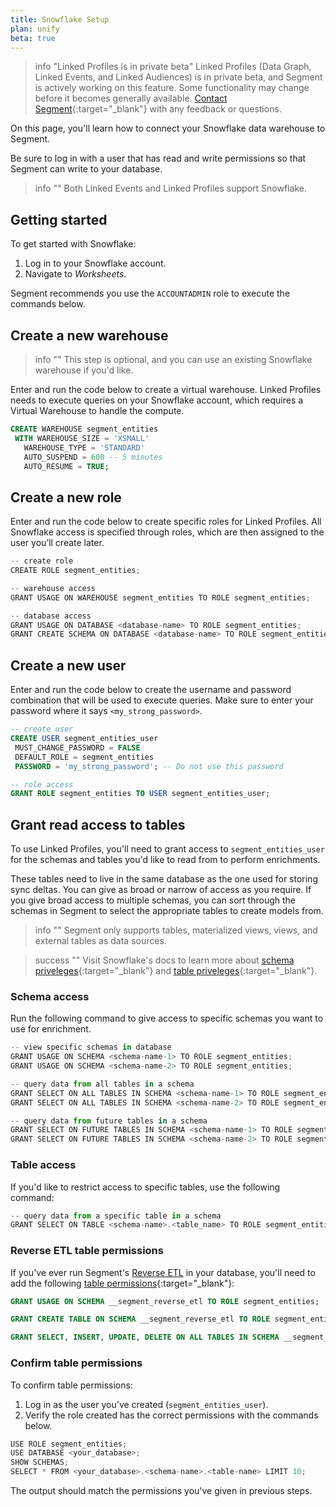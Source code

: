 ```yaml
---
title: Snowflake Setup
plan: unify
beta: true
---
```


> info "Linked Profiles is in private beta"
> Linked Profiles (Data Graph, Linked Events, and Linked Audiences) is in private beta, and Segment is actively working on this feature. Some functionality may change before it becomes generally available. [Contact Segment](https://segment.com/help/contact/){:target="_blank"} with any feedback or questions.


On this page, you'll learn how to connect your Snowflake data warehouse to Segment.

Be sure to log in with a user that has read and write permissions so that Segment can write to your database. 

> info ""
> Both Linked Events and Linked Profiles support Snowflake. 


## Getting started 

To get started with Snowflake:

1. Log in to your Snowflake account.
2. Navigate to *Worksheets*.

Segment recommends you use the `ACCOUNTADMIN` role to execute the commands below.

## Create a new warehouse

> info ""
> This step is optional, and you can use an existing Snowflake warehouse if you'd like. 

Enter and run the code below to create a virtual warehouse. Linked Profiles needs to execute queries on your Snowflake account, which requires a Virtual Warehouse to handle the compute. 

   ```sql
   CREATE WAREHOUSE segment_entities
    WITH WAREHOUSE_SIZE = 'XSMALL'
      WAREHOUSE_TYPE = 'STANDARD'
      AUTO_SUSPEND = 600 -- 5 minutes
      AUTO_RESUME = TRUE;
   ```
   
## Create a new role 

Enter and run the code below to create specific roles for Linked Profiles. All Snowflake access is specified through roles, which are then assigned to the user you’ll create later.

   ```ts
   -- create role
   CREATE ROLE segment_entities;

   -- warehouse access
   GRANT USAGE ON WAREHOUSE segment_entities TO ROLE segment_entities;

   -- database access
   GRANT USAGE ON DATABASE <database-name> TO ROLE segment_entities;
   GRANT CREATE SCHEMA ON DATABASE <database-name> TO ROLE segment_entities;
   ```

## Create a new user 

Enter and run the code below to create the username and password combination that will be used to execute queries. Make sure to enter your password where it says `<my_strong_password>`.

   ```sql
   -- create user
   CREATE USER segment_entities_user
    MUST_CHANGE_PASSWORD = FALSE
    DEFAULT_ROLE = segment_entities
    PASSWORD = 'my_strong_password'; -- Do not use this password

   -- role access
   GRANT ROLE segment_entities TO USER segment_entities_user;
   ```

## Grant read access to tables

To use Linked Profiles, you'll need to grant access to `segment_entities_user` for the schemas and tables you'd like to read from to perform enrichments. 

These tables need to live in the same database as the one used for storing sync deltas. You can give as broad or narrow of access as you require. If you give broad access to multiple schemas, you can sort through the schemas in Segment to select the appropriate tables to create models from.

> info ""
> Segment only supports tables, materialized views, views, and external tables as data sources.

> success ""
> Visit Snowflake's docs to learn more about [schema priveleges](https://docs.snowflake.com/en/user-guide/security-access-control-privileges#schema-privileges){:target="_blank"} and [table priveleges](https://docs.snowflake.com/en/user-guide/security-access-control-privileges#table-privileges){:target="_blank"}. 

### Schema access

Run the following command to give access to specific schemas you want to use for enrichment.

```ts
-- view specific schemas in database
GRANT USAGE ON SCHEMA <schema-name-1> TO ROLE segment_entities;
GRANT USAGE ON SCHEMA <schema-name-2> TO ROLE segment_entities;

-- query data from all tables in a schema
GRANT SELECT ON ALL TABLES IN SCHEMA <schema-name-1> TO ROLE segment_entities;
GRANT SELECT ON ALL TABLES IN SCHEMA <schema-name-2> TO ROLE segment_entities;

-- query data from future tables in a schema
GRANT SELECT ON FUTURE TABLES IN SCHEMA <schema-name-1> TO ROLE segment_entities;
GRANT SELECT ON FUTURE TABLES IN SCHEMA <schema-name-2> TO ROLE segment_entities;
```

### Table access

If you'd like to restrict access to specific tables, use the following command:

```ts
-- query data from a specific table in a schema 
GRANT SELECT ON TABLE <schema-name>.<table_name> TO ROLE segment_entities;
```

### Reverse ETL table permissions

If you've ever run Segment's [Reverse ETL](/docs/connections/reverse-etl/) in your database, you'll need to add the following [table permissions](https://docs.snowflake.com/en/user-guide/security-access-control-privileges#table-privileges){:target="_blank"}:

```sql
GRANT USAGE ON SCHEMA __segment_reverse_etl TO ROLE segment_entities;

GRANT CREATE TABLE ON SCHEMA __segment_reverse_etl TO ROLE segment_entities;

GRANT SELECT, INSERT, UPDATE, DELETE ON ALL TABLES IN SCHEMA __segment_reverse_etl TO ROLE segment_entities;
```

### Confirm table permissions

To confirm table permissions:
1. Log in as the user you've created (`segment_entities_user`).
2. Verify the role created has the correct permissions with the commands below.

```ts
USE ROLE segment_entities;
USE DATABASE <your_database>;
SHOW SCHEMAS;
SELECT * FROM <your_database>.<schema-name>.<table-name> LIMIT 10;
```

The output should match the permissions you've given in previous steps.
